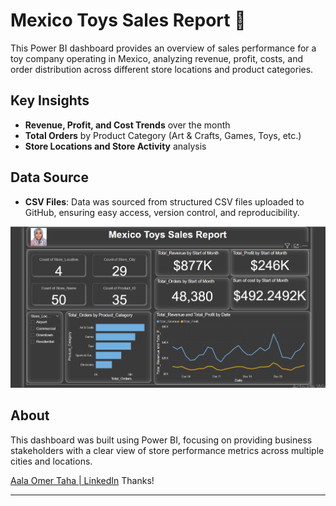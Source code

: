 # Mexico Toys Sales Report 🎯

This Power BI dashboard provides an overview of sales performance for a toy company operating in Mexico, analyzing revenue, profit, costs, and order distribution across different store locations and product categories.

## Key Insights
- **Revenue, Profit, and Cost Trends** over the month
- **Total Orders** by Product Category (Art & Crafts, Games, Toys, etc.)
- **Store Locations and Store Activity** analysis

## Data Source
- **CSV Files**: Data was sourced from structured CSV files uploaded to GitHub, ensuring easy access, version control, and reproducibility.

![Mexico Toys Sales Report](Maven%20Toyes.png)

## About
This dashboard was built using Power BI, focusing on providing business stakeholders with a clear view of store performance metrics across multiple cities and locations.

[Aala Omer Taha | LinkedIn](https://www.linkedin.com/in/alaaomertaha/)
 Thanks!

---
